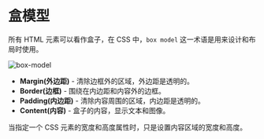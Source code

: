 # 盒模型

所有 HTML 元素可以看作盒子，在 CSS 中，`box model` 这一术语是用来设计和布局时使用。

![box-model](https://img.inxiny.cn/dev/css/box-model.gif)

- **Margin(外边距)** - 清除边框外的区域，外边距是透明的。
- **Border(边框)** - 围绕在内边距和内容外的边框。
- **Padding(内边距)** - 清除内容周围的区域，内边距是透明的。
- **Content(内容)** - 盒子的内容，显示文本和图像。

当指定一个 CSS 元素的宽度和高度属性时，只是设置内容区域的宽度和高度。


